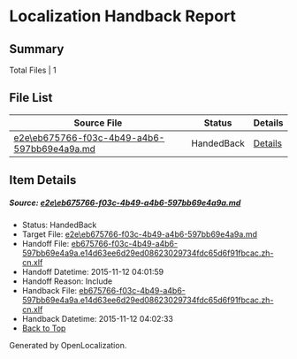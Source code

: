 # <a name='report-top'></a> Localization Handback Report

## Summary
 Total Files | 1

## File List
 Source File | Status | Details 
 ----------- | ------ | ------- 
 [e2e\eb675766-f03c-4b49-a4b6-597bb69e4a9a.md](https://github.com/OpenLocalizationTest/oltest/blob/5a73b5f5ae089abc0862818d2ff077cb90928d81/e2e/eb675766-f03c-4b49-a4b6-597bb69e4a9a.md) | HandedBack | [Details](#4cb126f6b2903f1fd2dbca504a0ebb828a8595c02)

## Item Details
##### <a name='4cb126f6b2903f1fd2dbca504a0ebb828a8595c02'></a> Source: [e2e\eb675766-f03c-4b49-a4b6-597bb69e4a9a.md](https://github.com/OpenLocalizationTest/oltest/blob/5a73b5f5ae089abc0862818d2ff077cb90928d81/e2e/eb675766-f03c-4b49-a4b6-597bb69e4a9a.md)
* Status: HandedBack
* Target File: [e2e\eb675766-f03c-4b49-a4b6-597bb69e4a9a.md](https://github.com/OpenLocalizationTestOrg/oltest.zh-cn/blob/7bcfbf11ab237f0cf96c703c41b542713dc191db/e2e/eb675766-f03c-4b49-a4b6-597bb69e4a9a.md)
* Handoff File: [eb675766-f03c-4b49-a4b6-597bb69e4a9a.e14d63ee6d29ed08623029734fdc65d6f91fbcac.zh-cn.xlf](https://github.com/OpenLocalizationTestOrg/olhandoff/blob/2f08487e181b236202be692d829c8c30a6aff0c6/ol-handoff/OpenLocalizationTestOrg/oltest.zh-cn/yanz/eb675766-f03c-4b49-a4b6-597bb69e4a9a.e14d63ee6d29ed08623029734fdc65d6f91fbcac.zh-cn.xlf)
* Handoff Datetime: 2015-11-12 04:01:59
* Handoff Reason: Include
* Handback File: [eb675766-f03c-4b49-a4b6-597bb69e4a9a.e14d63ee6d29ed08623029734fdc65d6f91fbcac.zh-cn.xlf](https://github.com/OpenLocalizationTestOrg/olhandback/blob/33162b9920082da9566c1fb83e0104980aec4469/ol-handback/OpenLocalizationTestOrg/oltest.zh-cn/yanz/eb675766-f03c-4b49-a4b6-597bb69e4a9a.e14d63ee6d29ed08623029734fdc65d6f91fbcac.zh-cn.xlf)
* Handback Datetime: 2015-11-12 04:02:33
* [Back to Top](#report-top)


Generated by OpenLocalization.
